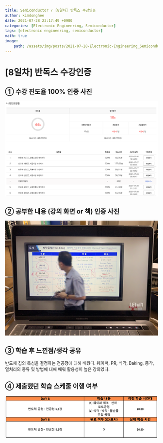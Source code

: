```yaml
---
title: Semiconductor / [8일차] 반독스 수강인증
author: kimdonghee
date: 2021-07-28 23:17:49 +0900
categories: [Electronic Engineering, Semiconductor]
tags: [electronic engineering, semiconductor]
math: true
image:
    path: /assets/img/posts/2021-07-28-Electronic-Engineering_Semiconductor_8일차-반독스-수강인증/preview.jpg
---
```


# **[8일차] 반독스 수강인증**

## **① 수강 진도율 100% 인증 사진**

![Fig. 1](/assets/img/posts/2021-07-28-Electronic-Engineering_Semiconductor_8일차-반독스-수강인증/fig_1.png)

## **② 공부한 내용 (강의 화면 or 책) 인증 사진**

![Fig. 2](/assets/img/posts/2021-07-28-Electronic-Engineering_Semiconductor_8일차-반독스-수강인증/fig_2.JPG)

## **③ 학습 후 느낀점/생각 공유**

반도체 칩의 특성을 결정하는 전공정에 대해 배웠다. 웨이퍼, PR, 식각, Baking, 증착, 열처리의 종류 및 방법에 대해 배워 활용성이 높은 강의였다.

## **④ 제출했던 학습 스케줄 이행 여부**

![Fig. 4](/assets/img/posts/2021-07-28-Electronic-Engineering_Semiconductor_8일차-반독스-수강인증/fig_4.png)